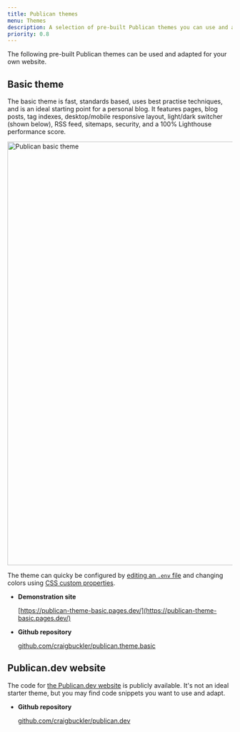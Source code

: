 ```yaml
---
title: Publican themes
menu: Themes
description: A selection of pre-built Publican themes you can use and adapt for your own website.
priority: 0.8
---
```


The following pre-built Publican themes can be used and adapted for your own website.


## Basic theme

The basic theme is fast, standards based, uses best practise techniques, and is an ideal starting point for a personal blog. It features pages, blog posts, tag indexes, desktop/mobile responsive layout, light/dark switcher (shown below), RSS feed, sitemaps, security, and a 100% Lighthouse performance score.

<img src="--ROOT--images/publican-theme-basic.avif" alt="Publican basic theme" width="1060" height="950" />

The theme can quicky be configured by [editing an `.env` file](https://publican-theme-basic.pages.dev/blog/basic-configuration/) and changing colors using [CSS custom properties](https://publican-theme-basic.pages.dev/blog/updating-css/#corevariablescss).

* **Demonstration site**

  [https://publican-theme-basic.pages.dev/](https://publican-theme-basic.pages.dev/)

* **Github repository**

  [github.com/craigbuckler/publican.theme.basic](https://github.com/craigbuckler/publican.theme.basic)


## Publican.dev website

The code for [the Publican.dev website](--ROOT--) is publicly available. It's not an ideal starter theme, but you may find code snippets you want to use and adapt.

* **Github repository**

  [github.com/craigbuckler/publican.dev](https://github.com/craigbuckler/publican.dev)
